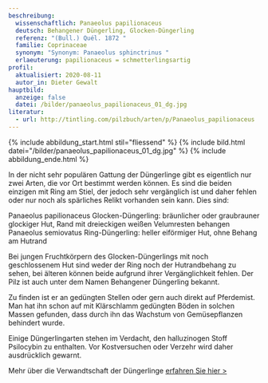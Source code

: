 ```yaml
---
beschreibung:
  wissenschaftlich: Panaeolus papilionaceus
  deutsch: Behangener Düngerling, Glocken-Düngerling
  referenz: "(Bull.) Quél. 1872 "
  familie: Coprinaceae
  synonym: "Synonym: Panaeolus sphinctrinus "
  erlaeuterung: papilionaceus = schmetterlingsartig
profil:
  aktualisiert: 2020-08-11
  autor_in: Dieter Gewalt
hauptbild:
  anzeige: false
  datei: /bilder/panaeolus_papilionaceus_01_dg.jpg
literatur:
  - url: http://tintling.com/pilzbuch/arten/p/Panaeolus_papilionaceus
---
```

{% include abbildung_start.html stil="fliessend" %}
{% include bild.html datei="/bilder/panaeolus_papilionaceus_01_dg.jpg" %}
{% include abbildung_ende.html %}

In der nicht sehr populären Gattung der Düngerlinge gibt es eigentlich nur zwei Arten, die vor Ort bestimmt werden können. Es sind die beiden einzigen mit Ring am Stiel, der jedoch sehr vergänglich ist und daher fehlen oder nur noch als spärliches Relikt vorhanden sein kann. Dies sind:

Panaeolus papilionaceus  Glocken-Düngerling:
bräunlicher oder graubrauner glockiger Hut, Rand mit dreieckigen  weißen Velumresten behangen\
Panaeolus semiovatus  Ring-Düngerling:
heller eiförmiger Hut, ohne Behang am Hutrand

Bei jungen Fruchtkörpern des Glocken-Düngerlings mit noch geschlossenem Hut sind weder der Ring noch der Hutrandbehang zu sehen, bei älteren können beide aufgrund ihrer Vergänglichkeit fehlen. Der Pilz ist auch unter dem Namen Behangener Düngerling bekannt.

Zu finden ist er an gedüngten Stellen oder gern auch direkt auf Pferdemist. Man hat ihn schon auf mit Klärschlamm gedüngten Böden in solchen Massen gefunden, dass durch ihn das Wachstum von Gemüsepflanzen behindert wurde.

Einige Düngerlingarten stehen im Verdacht, den halluzinogen Stoff Psilocybin zu enthalten. Vor Kostversuchen oder Verzehr wird daher ausdrücklich gewarnt.

Mehr über die Verwandtschaft der Düngerlinge [erfahren Sie hier >](/verwandt/düngerlinge-papilionaceus)